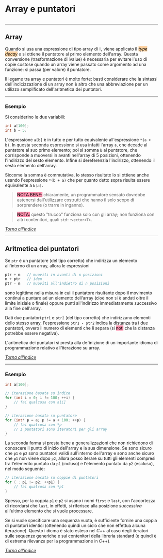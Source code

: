 # Array e puntatori
```toc
```
---

## Array
Quando si usa una espressione di tipo array di `T`, viene applicato il <mark style="background: #FFB86CA6;">*type decay*</mark>  e si ottiene il puntatore al primo elemento dell'array. Questa conversione (trasformazione di lvalue) è necessaria per evitare l'uso di copie costose quando un array viene passato come argomento ad una funzione: si passa (per valore) il puntatore.

Il legame tra array e puntatori è molto forte: basti considerare che la sintassi dell'indicizzazione di un array non è altro che una abbreviazione per un utilizzo semplificato dell'aritmetica dei puntatori.

---

### Esempio
Si considerino le due variabili:
```cpp
int a[100];
int b = 5;
```
L'espressione `a[b]` è in tutto e per tutto equivalente all'espressione `*(a + b)`.
In questa seconda espressione si usa infatti l'array `a`, che decade al puntatore al suo primo elemento; poi si somma `b` al puntatore, che corrisponde a muoversi in avanti nell'array di 5 posizioni, ottenendo l'indirizzo del sesto elemento.
Infine si dereferenzia l'indirizzo, ottenendo il sesto elemento dell'array.

Siccome la somma è commutativa, lo stesso risultato lo si ottiene anche usando l'espressione `*(b + a)` che per quanto detto sopra risulta essere equivalente a `b[a]`.

> <mark style="background: #FF5582A6;">NOTA BENE:</mark> chiaramente, un programmatore sensato dovrebbe astenersi dall'utilizzare costrutti che hanno il solo scopo di sorprendere (o trarre in inganno).

> <mark style="background: #FF5582A6;">NOTA:</mark> questo "trucco" funziona solo con gli array; non funziona con altri contenitori, quali `std::vector<T>`.

[_Torna all'indice_](#array%20e%20puntatori)

---

## Aritmetica dei puntatori
Se `ptr` è un puntatore (del tipo corretto) che indirizza un elemento all'interno di un array, allora le espressioni
  ```cpp
ptr + n   // muoviti in avanti di n posizioni
n + ptr   // idem
ptr - n   // muoviti all'indietro di n posizioni
```
sono legittime nella misura in cui il puntatore risultante dopo il movimento continui a puntare ad un elemento dell'array (cioè non si è andati oltre il limite iniziale o finale) oppure punti all'indirizzo immediatamente successivo alla fine dell'array.

Dati due puntatori `ptr1` e `ptr2` (del tipo corretto) che indirizzano elementi dello stesso array, l'espressione `ptr1 - ptr2` indica la distanza tra i due puntatori, ovvero il numero di elementi che li separa (si <mark style="background: #FF5582A6;">noti</mark> che la distanza potrebbe essere negativa).

L'aritmetica dei puntatori si presta alla definizione di un importante idioma di programmazione relativo all'iterazione su array.

[_Torna all'indice_](#array%20e%20puntatori)

---

### Esempio
```cpp
int a[100];

// iterazione basata su indice
for (int i = 0; i != 100; ++i) {
	// fai qualcosa con a[i]
}

// iterazione basata su puntatore
for (int* p = a; p != a + 100; ++p) {
	// fai qualcosa con *p
	// I puntatori sono iteratori per gli array
}
```

La seconda forma si presta bene a generalizzazioni che non richiedono di conoscere il punto di inizio dell'array e la sua dimensione.
Se sono sicuro che `p1` e `p2` sono puntatori validi sull'interno dell'array e sono anche sicuro che `p1` non viene dopo `p2`, allora posso iterare su tutti gli elementi compresi tra l'elemento puntato da `p1` (incluso) e l'elemento puntato da `p2` (escluso), nel modo seguente:
```cpp
// iterazione basata su coppie di puntatori
for ( ; p1 != p2; ++p1) {
	// fai qualcosa con *p1
}
```

Spesso, per la coppia `p1` e `p2` si usano i nomi `first` e `last`, con l'accortezza di ricordarsi che `last`, in effetti, si riferisce alla posizione *successiva* all'ultimo elemento che si vuole processare.

Se si vuole specificare una sequenza vuota, è sufficiente fornire una coppia di puntatori identici (ottenendo quindi un ciclo che non effettua alcuna iterazione).
Questo i dioma è stato esteso nel $C$++ al caso degli iteratori sulle sequenze generiche e sui contenitori della libreria standard (e quindi è di estrema rilevanza per la programmazione in        $C$++).

[_Torna all'indice_](#array%20e%20puntatori)